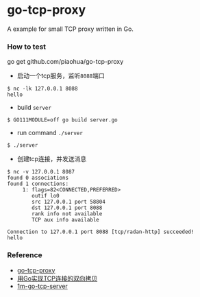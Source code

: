 # go-tcp-proxy

A example for small TCP proxy written in Go.

### How to test

go get github.com/piaohua/go-tcp-proxy

- 启动一个tcp服务，监听`8088`端口
```
$ nc -lk 127.0.0.1 8088
hello
```

- build `server`

```
$ GO111MODULE=off go build server.go

```

- run command `./server`

```
$ ./server

```

- 创建tcp连接，并发送消息
```
$ nc -v 127.0.0.1 8087
found 0 associations
found 1 connections:
     1: flags=82<CONNECTED,PREFERRED>
        outif lo0
        src 127.0.0.1 port 58804
        dst 127.0.0.1 port 8088
        rank info not available
        TCP aux info available

Connection to 127.0.0.1 port 8088 [tcp/radan-http] succeeded!
hello
```

### Reference

- [go-tcp-proxy](https://github.com/jpillora/go-tcp-proxy)
- [用Go实现TCP连接的双向拷贝](https://zhuanlan.zhihu.com/p/29657180)
- [1m-go-tcp-server](https://github.com/smallnest/1m-go-tcp-server)

